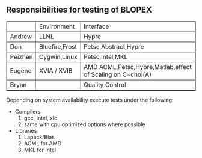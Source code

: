 ## Responsibilities for testing of BLOPEX ##

<table border='1'>
<tr>
<td> </td><td> Environment </td><td>Interface</td>
</tr>

<tr>
<td>Andrew</td><td>LLNL</td><td>Hypre</td>
</tr>

<tr>
<td>Don</td><td>Bluefire,Frost</td><td>Petsc,Abstract,Hypre</td>
</tr>

<tr>
<td>Peizhen</td><td>Cygwin,Linux</td><td>Petsc,Intel,MKL</td>
</tr>

<tr>
<td>Eugene</td><td>XVIA / XVIB</td><td>AMD ACML,Petsc,Hypre,Matlab,effect of Scaling on C=chol(A)</td>
</tr>

<tr>
<td>Bryan</td><td></td><td>Quality Control</td>
</tr>

</table>



Depending on system availability execute tests under the following:
  * Compilers
    1. gcc, Intel, xlc
    1. same with cpu optimized options where possible
  * Libraries
    1. Lapack/Blas
    1. ACML for AMD
    1. MKL for Intel